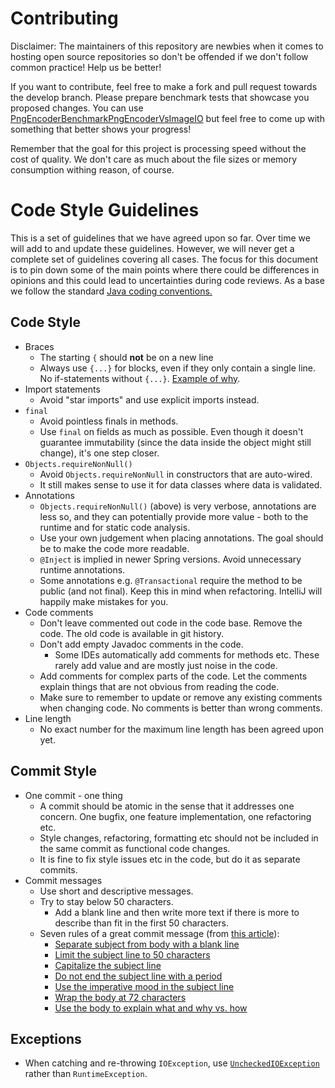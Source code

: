 

# Contributing

Disclaimer: The maintainers of this repository are newbies when it comes to hosting open source repositories so don't be offended if we don't follow common practice! Help us be better!


If you want to contribute, feel free to make a fork and pull request towards the develop branch. Please prepare benchmark tests that showcase you proposed changes. You can use [PngEncoderBenchmarkPngEncoderVsImageIO](https://github.com/pngencoder/pngencoder/blob/develop/src/test/java/com/pngencoder/PngEncoderBenchmarkPngEncoderVsImageIO.java) but feel free to come up with something that better shows your progress!

Remember that the goal for this project is processing speed without the cost of quality. We don't care as much about the file sizes or memory consumption withing reason, of course.





# Code Style Guidelines

This is a set of guidelines that we have agreed upon so far. Over time we will add to and update these guidelines. However, we will never get a complete set of guidelines covering all cases. The focus for this document is to pin down some of the main points where there could be differences in opinions and this could lead to uncertainties during code reviews. As a base we follow the standard [Java coding conventions.](https://www.oracle.com/technetwork/java/codeconventions-150003.pdf)

## Code Style
* Braces
  * The starting `{` should **not** be on a new line
  * Always use `{...}` for blocks, even if they only contain a single line.
  No if-statements without `{...}`. [Example of why](https://www.imperialviolet.org/2014/02/22/applebug.html).
* Import statements
  * Avoid "star imports" and use explicit imports instead.
* `final`
  * Avoid pointless finals in methods.
  * Use `final` on fields as much as possible. Even though it doesn't guarantee immutability (since the data inside the object might still change), it's one step closer.
* `Objects.requireNonNull()`
  * Avoid `Objects.requireNonNull` in constructors that are auto-wired.
  * It still makes sense to use it for data classes where data is validated.
* Annotations
  * `Objects.requireNonNull()` (above) is very verbose, annotations are less so, and they can potentially provide more value - both to the runtime and for static code analysis. 
  * Use your own judgement when placing annotations. The goal should be to make the code more readable.
  * `@Inject` is implied in newer Spring versions. Avoid unnecessary runtime annotations.
  * Some annotations e.g. `@Transactional` require the method to be public (and not final). Keep this in mind when refactoring. IntelliJ will happily make mistakes for you. 
* Code comments
  * Don't leave commented out code in the code base. Remove the code. The old code is available in git history.
  * Don't add empty Javadoc comments in the code.
    * Some IDEs automatically add comments for methods etc. These rarely add value and are mostly just noise in the code.
  * Add comments for complex parts of the code. Let the comments explain things that are not obvious from reading the code.
  * Make sure to remember to update or remove any existing comments when changing code. No comments is better than wrong comments.
* Line length
  * No exact number for the maximum line length has been agreed upon yet. 

## Commit Style
* One commit - one thing
  * A commit should be atomic in the sense that it addresses one concern. One bugfix, one feature implementation, one refactoring etc.
  * Style changes, refactoring, formatting etc should not be included in the same commit as functional code changes.
  * It is fine to fix style issues etc in the code, but do it as separate commits.
* Commit messages
  * Use short and descriptive messages.
  * Try to stay below 50 characters.
    * Add a blank line and then write more text if there is more to describe than fit in the first 50 characters.
  * Seven rules of a great commit message (from [this article](http://chris.beams.io/posts/git-commit/)):
    * [Separate subject from body with a blank line](https://chris.beams.io/posts/git-commit/#separate)
    * [Limit the subject line to 50 characters](https://chris.beams.io/posts/git-commit/#limit-50)
    * [Capitalize the subject line](https://chris.beams.io/posts/git-commit/#capitalize)
    * [Do not end the subject line with a period](https://chris.beams.io/posts/git-commit/#end)
    * [Use the imperative mood in the subject line](https://chris.beams.io/posts/git-commit/#imperative)
    * [Wrap the body at 72 characters](https://chris.beams.io/posts/git-commit/#wrap-72)
    * [Use the body to explain what and why vs. how](https://chris.beams.io/posts/git-commit/#why-not-how)

## Exceptions
* When catching and re-throwing `IOException`, use [`UncheckedIOException`](https://docs.oracle.com/javase/9/docs/api/java/io/UncheckedIOException.html) rather than `RuntimeException`.

